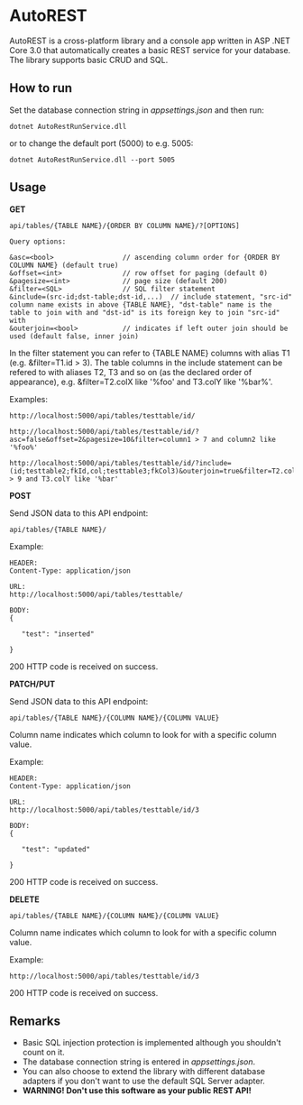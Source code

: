 # AutoREST

AutoREST is a cross-platform library and a console app written in ASP .NET Core 3.0 that automatically creates a basic REST service for your database. 
The library supports basic CRUD and SQL. 

## How to run

Set the database connection string in *appsettings.json* and then run:

	dotnet AutoRestRunService.dll

or to change the default port (5000) to e.g. 5005:

	dotnet AutoRestRunService.dll --port 5005

## Usage

**GET**

```url
api/tables/{TABLE NAME}/{ORDER BY COLUMN NAME}/?[OPTIONS]

Query options:

&asc=<bool> 				// ascending column order for {ORDER BY COLUMN NAME} (default true)
&offset=<int>				// row offset for paging (default 0)
&pagesize=<int>				// page size (default 200)
&filter=<SQL>				// SQL filter statement
&include=(src-id;dst-table;dst-id,...)	// include statement, "src-id" column name exists in above {TABLE NAME}, "dst-table" name is the table to join with and "dst-id" is its foreign key to join "src-id" with
&outerjoin=<bool>			// indicates if left outer join should be used (default false, inner join)

```

In the filter statement you can refer to {TABLE NAME} columns with alias T1 (e.g. &filter=T1.id > 3). 
The table columns in the include statement can be refered to with aliases T2, T3 and so on (as the declared order of appearance), e.g. &filter=T2.colX like '%foo' and T3.colY like '%bar%'.

Examples:

```url
http://localhost:5000/api/tables/testtable/id/

http://localhost:5000/api/tables/testtable/id/?asc=false&offset=2&pagesize=10&filter=column1 > 7 and column2 like '%foo%'

http://localhost:5000/api/tables/testtable/id/?include=(id;testtable2;fkId,col;testtable3;fkCol3)&outerjoin=true&filter=T2.colX > 9 and T3.colY like '%bar'

```

**POST**

Send JSON data to this API endpoint:

```url
api/tables/{TABLE NAME}/
```

Example:

```url
HEADER:
Content-Type: application/json

URL:
http://localhost:5000/api/tables/testtable/

BODY:
{
    
   "test": "inserted"

}

```

200 HTTP code is received on success.

**PATCH/PUT**

Send JSON data to this API endpoint:

```url
api/tables/{TABLE NAME}/{COLUMN NAME}/{COLUMN VALUE}
```

Column name indicates which column to look for with a specific column value.

Example:

```url
HEADER:
Content-Type: application/json

URL:
http://localhost:5000/api/tables/testtable/id/3

BODY:
{
    
   "test": "updated"

}

```

200 HTTP code is received on success.

**DELETE**

```url
api/tables/{TABLE NAME}/{COLUMN NAME}/{COLUMN VALUE}
```

Column name indicates which column to look for with a specific column value.

Example:

```url
http://localhost:5000/api/tables/testtable/id/3
```

200 HTTP code is received on success.

## Remarks
* Basic SQL injection protection is implemented although you shouldn't count on it.
* The database connection string is entered in *appsettings.json*.
* You can also choose to extend the library with different database adapters if you don't want to use the default SQL Server adapter.
* **WARNING! Don't use this software as your public REST API!**
